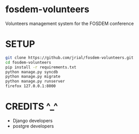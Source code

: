 fosdem-volunteers
=================

Volunteers management system for the FOSDEM conference

SETUP
=====
```bash
git clone https://github.com/jrial/fosdem-volunteers.git
cd fosdem-volunteers
pip install -r requirements.txt
python manage.py syncdb
python manage.py migrate
python manage.py runserver
firefox 127.0.0.1:8000
```

CREDITS ^_^
===========
* Django developers
* postgre developers
